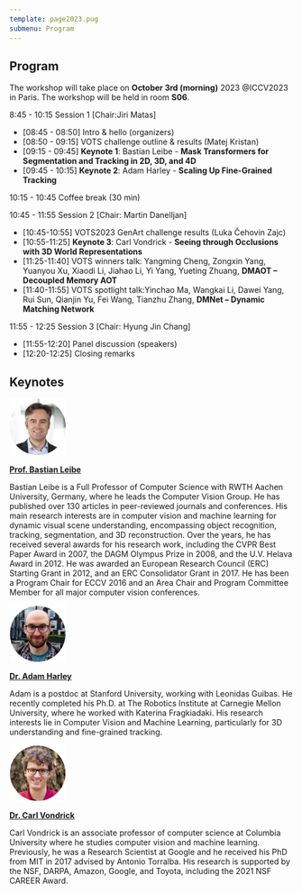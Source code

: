 ```yaml
---
template: page2023.pug
submenu: Program
---
```

 
## Program
 
The workshop will take place on **October 3rd (morning)** 2023 @ICCV2023 in Paris. The workshop will be held in room **S06**.

8:45 - 10:15 Session 1 [Chair:Jiri Matas]

 * [08:45 - 08:50] Intro & hello (organizers)
 * [08:50 - 09:15] VOTS challenge outline & results (Matej Kristan)
 * [09:15 - 09:45] **Keynote 1**: Bastian Leibe - **Mask Transformers for Segmentation and Tracking in 2D, 3D, and 4D**
 * [09:45 - 10:15] **Keynote 2**: Adam Harley - **Scaling Up Fine-Grained Tracking**

10:15 - 10:45 Coffee break (30 min)

10:45 - 11:55 Session 2 [Chair: Martin Danelljan]

 * [10:45-10:55] VOTS2023 GenArt challenge results (Luka Čehovin Zajc)
 * [10:55-11:25] **Keynote 3**: Carl Vondrick - **Seeing through Occlusions with 3D World Representations**
 * [11:25-11:40] VOTS winners talk: Yangming Cheng, Zongxin Yang, Yuanyou Xu, Xiaodi Li, Jiahao Li, Yi Yang, Yueting Zhuang, **DMAOT – Decoupled Memory AOT**
 * [11:40-11:55] VOTS spotlight talk:Yinchao Ma, Wangkai Li, Dawei Yang, Rui Sun, Qianjin Yu, Fei Wang, Tianzhu Zhang, **DMNet – Dynamic Matching Network**

11:55 - 12:25 Session 3 [Chair: Hyung Jin Chang]

 * [11:55-12:20] Panel discussion (speakers)
 * [12:20-12:25] Closing remarks

## Keynotes
 

<div class="container float-left">

[<img class="float-left" src="speakers/bastianleibe.jpg" width="100"/>](https://www.vision.rwth-aachen.de/person/1/)

[**Prof. Bastian Leibe**](https://www.vision.rwth-aachen.de/person/1/)

Bastian Leibe is a Full Professor of Computer Science with RWTH Aachen University, Germany, where he leads the Computer Vision Group. He has published over 130 articles in peer-reviewed journals and conferences. His main research interests are in computer vision and machine learning for dynamic visual scene understanding, encompassing object recognition, tracking, segmentation, and 3D reconstruction. Over the years, he has received several awards for his research work, including the CVPR Best Paper Award in 2007, the DAGM Olympus Prize in 2008, and the U.V. Helava Award in 2012. He was awarded an European Research Council (ERC) Starting Grant in 2012, and an ERC Consolidator Grant in 2017. He has been a Program Chair for ECCV 2016 and an Area Chair and Program Committee Member for all major computer vision conferences.
</div>


<div class="container float-left">

[<img class="float-left" src="speakers/Adam_Harley.jpg" width="100"/>](https://adamharley.com/)

[**Dr. Adam Harley**](https://adamharley.com/)

Adam is a postdoc at Stanford University, working with Leonidas Guibas. He recently completed his Ph.D. at The Robotics Institute at Carnegie Mellon University, where he worked with Katerina Fragkiadaki. His research interests lie in Computer Vision and Machine Learning, particularly for 3D understanding and fine-grained tracking. 
</div>


<div class="container float-left">

[<img class="float-left" src="speakers/Carl_Vondrick.jpg" width="100"/>](https://www.cs.columbia.edu/~vondrick/)

[**Dr. Carl Vondrick**](https://www.cs.columbia.edu/~vondrick/)

Carl Vondrick is an associate professor of computer science at Columbia University where he studies computer vision and machine learning. Previously, he was a Research Scientist at Google and he received his PhD from MIT in 2017 advised by Antonio Torralba. His research is supported by the NSF, DARPA, Amazon, Google, and Toyota, including the 2021 NSF CAREER Award.
</div>

